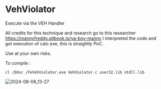 # VehViolator
Execute via the VEH Handler

All credits for this technique and research go to this researcher https://mannyfreddy.gitbook.io/ya-boy-manny
I interpreted the code and got execution of calc.exe, this is straightly PoC.

Use at your own risks.

To compile : 
```
cl /EHsc /FeVehViolator.exe VehViolator.c user32.lib ntdll.lib
```

![2024-08-06_13-27](https://github.com/user-attachments/assets/1365fadc-26a4-4912-b288-37e81d5177f2)
